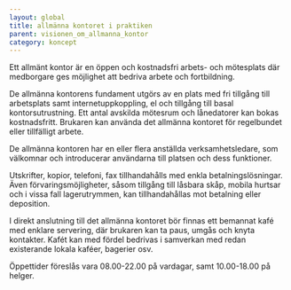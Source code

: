 ---layout: globaltitle: allmänna kontoret i praktiken
parent: visionen_om_allmanna_kontorcategory: koncept---

Ett allmänt kontor är en öppen och kostnadsfri arbets- och mötesplats där medborgare ges möjlighet att bedriva arbete och fortbildning.	
De allmänna kontorens fundament utgörs av en plats med fri tillgång till arbetsplats samt internetuppkoppling, el och tillgång till basal kontorsutrustning. Ett antal avskilda mötesrum och lånedatorer kan bokas kostnadsfritt. Brukaren kan använda det allmänna kontoret för regelbundet eller tillfälligt arbete.	
De allmänna kontoren har en eller flera anställda verksamhetsledare, som välkomnar och introducerar användarna till platsen och dess funktioner. 	
Utskrifter, kopior, telefoni, fax tillhandahålls med enkla betalningslösningar. Även förvaringsmöjligheter, såsom tillgång till låsbara skåp, mobila hurtsar och i vissa fall lagerutrymmen, kan tillhandahållas mot betalning eller deposition. 	
I direkt anslutning till det allmänna kontoret bör finnas ett bemannat kafé med enklare servering, där brukaren kan ta paus, umgås och knyta kontakter. Kafét kan med fördel bedrivas i samverkan med redan existerande lokala kaféer, bagerier osv. 	
Öppettider föreslås vara 08.00-22.00 på vardagar, samt 10.00-18.00 på helger.